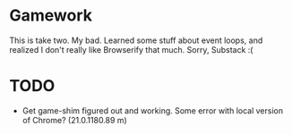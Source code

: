 Gamework
========

This is take two. My bad. Learned some stuff about event loops, and realized I don't really like Browserify that much. Sorry, Substack :(

TODO
====

- Get game-shim figured out and working. Some error with local version of Chrome? (21.0.1180.89 m)
